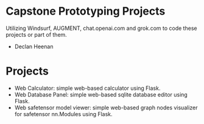 
# Capstone Prototyping Projects

Utilizing Windsurf, AUGMENT, chat.openai.com and grok.com to code these projects or part of them.

- Declan Heenan

# Projects

- Web Calculator: simple web-based calculator using Flask.
- Web Database Panel: simple web-based sqlite database editor using Flask.
- Web safetensor model viewer: simple web-based graph nodes visualizer for safetensor nn.Modules using Flask.

